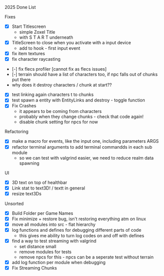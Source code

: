 2025 Done List

Fixes
- [x] Start Titlescreen
    - simple Zoxel Title
    - with S T A R T underneath
- [x] TitleScreen to close when you activate with a input device
    - add to hook - first input event
- [x] fix item textures
- [x] fix character raycasting
- [-] fix flecs profiler [cannot fix as flecs issues]
- [-] terrain should have a list of characters too, if npc falls out of chunks put there
- why does it destroy characters / chunk at start??
- [x] test linking again characters t to chunks
- [x] test spawn a entity with EntityLinks and destroy - toggle function
- [x] Fix Crashes
    - it appears to be coming from characters
    - probably when they change chunks - check that code again!
    - disable chunk setting for npcs for now

Refactoring
- [x] make a macro for events, like the input one, including parameters ARGS
- [x] refactor terminal arguments to add terminal commandds in each sub module
    - so we can test with valgrind easier, we need to reduce realm data spawning

UI
- [x] 3D text on top of healthbar
- [x] Link stat to text3D! / textt  in general
- [x] resize text3Ds

Unsorted
- [x] Build Folder per Game Names
- [x] Fix minimize + restore bug, isn't restoring everything atm on linux
- [x] move all modules into src - flat hierarchy
- [x] log functions and defines for debugging different parts of code
    - this gives me ability to turn log codes on and off with defines
- [x] find a way to test streaming with valgrind
    - set distance small
    - remove modules for tests
    - remove npcs for this - npcs can be a seperate test without terrain
- [x] add log function per module when debugging
- [x] Fix Streaming Chunks
